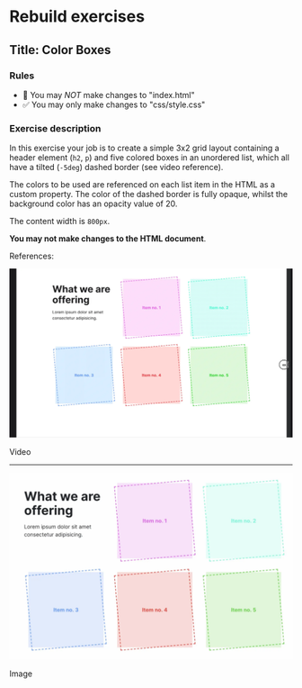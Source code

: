 # Rebuild exercises

## Title: Color Boxes

### Rules

- 🚫 You may _NOT_ make changes to "index.html"
- ✅ You may only make changes to "css/style.css"

### Exercise description

In this exercise your job is to create a simple 3x2 grid layout containing a header element (`h2`, `p`) and five colored boxes in an unordered list, which all have a tilted (`-5deg`) dashed border (see video reference).

The colors to be used are referenced on each list item in the HTML as a custom property. The color of the dashed border is fully opaque, whilst the background color has an opacity value of 20.

The content width is `800px`.

**You may not make changes to the HTML document**.

References:

![Color Boxes](readme-assets/color-boxes.webp "Color Boxes")

Video

---

![Color Boxes](readme-assets/color-boxes_still.webp "Color Boxes")

Image

